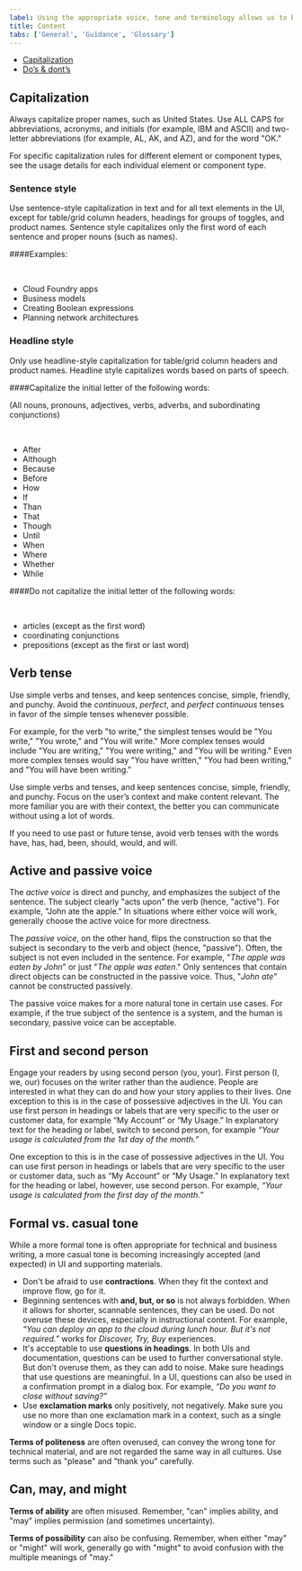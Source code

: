 ```yaml
---
label: Using the appropriate voice, tone and terminology allows us to better connect and resonate with our users. 
title: Content
tabs: ['General', 'Guidance', 'Glossary']
---
```



<anchor-links>
<ul>
    <li><a href="#capitalization">Capitalization</a></li>
    <li><a href="#do’s--dont’s">Do’s & dont’s</a></li>
</ul>

</anchor-links>

## Capitalization

Always capitalize proper names, such as United States. Use ALL CAPS for abbreviations, acronyms, and initials (for example, IBM and ASCII) and two-letter abbreviations (for example, AL, AK, and AZ), and for the word "OK."

For specific capitalization rules for different element or component types, see the usage details for each individual element or component type.

### Sentence style

Use sentence-style capitalization in text and for all text elements in the UI, except for table/grid column headers, headings for groups of toggles, and product names. Sentence style capitalizes only the first word of each sentence and proper nouns (such as names).

####Examples:

<br>

- Cloud Foundry apps
- Business models
- Creating Boolean expressions
- Planning network architectures

### Headline style

Only use headline-style capitalization for table/grid column headers and product names. Headline style capitalizes words based on parts of speech.

####Capitalize the initial letter of the following words:

(All nouns, pronouns, adjectives, verbs, adverbs, and subordinating conjunctions)

<br>

  - After
  - Although
  - Because
  - Before
  - How
  - If
  - Than
  - That
  - Though
  - Until
  - When
  - Where
  - Whether
  - While

####Do not capitalize the initial letter of the following words:

<br>

- articles (except as the first word)
- coordinating conjunctions
- prepositions (except as the first or last word)

## Verb tense

Use simple verbs and tenses, and keep sentences concise, simple, friendly, and punchy. Avoid the _continuous_, _perfect_, and _perfect continuous_ tenses in favor of the simple tenses whenever possible. 

For example, for the verb "to write," the simplest tenses would be "You write," "You wrote," and "You will write." More complex tenses would include "You are writing," "You were writing," and "You will be writing." Even more complex tenses would say "You have written," "You had been writing," and "You will have been writing." 

Use simple verbs and tenses, and keep sentences concise, simple, friendly, and punchy. Focus on the user’s context and make content relevant. The more familiar you are with their context, the better you can communicate without using a lot of words.

If you need to use past or future tense, avoid verb tenses with the words have, has, had, been, should, would, and will.

<grid-wrapper col_lg="8" flex="true">
    <do-dont-example correct=true label="Be precise with the future tense." text='“The API returns a promise.”'></do-dont-example>
    <do-dont-example label='Avoid over-complicating the future tense.' text='“The API will return a promise.”'></do-dont-example>
</grid-wrapper>

## Active and passive voice

The _active voice_ is direct and punchy, and emphasizes the subject of the sentence. The subject clearly "acts upon" the verb (hence, "active"). For example, "John ate the apple." In situations where either voice will work, generally choose the active voice for more directness.

<grid-wrapper col_lg="8" flex="true">
    <do-dont-example correct=true label="Be precise when using the past tense." text='“The limit was exceeded.”'></do-dont-example>
    <do-dont-example label='Avoid over-complicating the past tense.' text='“The limit has been exceeded.”'></do-dont-example>
</grid-wrapper>

The _passive voice_, on the other hand, flips the construction so that the subject is secondary to the verb and object (hence, "passive"). Often, the subject is not even included in the sentence. For example, "_The apple was eaten by John_" or just "_The apple was eaten_." Only sentences that contain direct objects can be constructed in the passive voice. Thus, "_John ate_" cannot be constructed passively.

 The passive voice makes for a more natural tone in certain use cases. For example, if the true subject of the sentence is a system, and the human is secondary, passive voice can be acceptable.  

<grid-wrapper col_lg="8" flex="true">
    <do-dont-example correct=true label="Active Voice" text='“In the Limits window, specify the minimum and maximum values.”'></do-dont-example>
    <do-dont-example label='Passive Voice' text='“The Limits window is used to specify the minimum and maximum values.”'></do-dont-example>
</grid-wrapper>

## First and second person

Engage your readers by using second person (you, your). First person (I, we, our) focuses on the writer rather than the audience. People are interested in what they can do and how your story applies to their lives. One exception to this is in the case of possessive adjectives in the UI. You can use first person in headings or labels that are very specific to the user or customer data, for example “My Account” or “My Usage.” In explanatory text for the heading or label, switch to second person, for example _“Your usage is calculated from the 1st day of the month.”_

One exception to this is in the case of possessive adjectives in the UI. You can use first person in headings or labels that are very specific to the user or customer data, such as “My Account” or “My Usage.” In explanatory text for the heading or label, however, use second person. For example, _“Your usage is calculated from the first day of the month.”_

## Formal vs. casual tone

While a more formal tone is often appropriate for technical and business writing, a more casual tone is becoming increasingly accepted (and expected) in UI and supporting materials.

- Don't be afraid to use **contractions**. When they fit the context and improve flow, go for it.
- Beginning sentences with **and, but, or so** is not always forbidden. When it allows for shorter, scannable sentences, they can be used. Do not overuse these devices, especially in instructional content. For example, _“You can deploy an app to the cloud during lunch hour. But it's not required.”_ works for _Discover, Try, Buy_ experiences.
- It's acceptable to use **questions in headings**. In both UIs and documentation, questions can be used to further conversational style. But don't overuse them, as they can add to noise. Make sure headings that use questions are meaningful. In a UI, questions can also be used in a confirmation prompt in a dialog box. For example, _“Do you want to close without saving?”_
- Use **exclamation marks** only positively, not negatively. Make sure you use no more than one exclamation mark in a context, such as a single window or a single Docs topic.

<grid-wrapper col_lg="8" flex="true">
    <do-dont-example correct=true label="Use exclamation marks positively." text='“Your IBM Bluemix account is ready!”'></do-dont-example>
    <do-dont-example label='Avoid negative use of exclamation points.' text='“You have reached your usage limit!”'></do-dont-example>
</grid-wrapper>

**Terms of politeness** are often overused, can convey the wrong tone for technical material, and are not regarded the same way in all cultures. Use terms such as "please" and "thank you" carefully.

<grid-wrapper col_lg="8" flex="true">
    <do-dont-example correct=true label= 'Use “please” in a UI only when the user is being inconvenienced.' text='“Indexing might take a few minutes. Please wait.”'></do-dont-example>
  <do-dont-example label='Avoid “please” in all other circumstances.' text='“Please create a subscription account to get full access to all offerings in the catalog.”'></do-dont-example>
</grid-wrapper>

## Can, may, and might

**Terms of ability** are often misused. Remember, "can" implies ability, and "may" implies permission (and sometimes uncertainty).

<grid-wrapper col_lg="8" flex="true">
    <do-dont-example correct=true label='Use “can” in expressions having to do with user ability.' text='“You can use the command line interface to update your app.”'></do-dont-example>
    <do-dont-example label='Avoid “may” in expressions having to do with user ability.' text='“You may use the command line interface to update your app.”'></do-dont-example>
</grid-wrapper>

**Terms of possibility** can also be confusing. Remember, when either "may" or "might" will work, generally go with "might" to avoid confusion with the multiple meanings of "may."

<grid-wrapper col_lg="8" flex="true">
    <do-dont-example correct=true label='Use “might” in expressions having to do with possibility.' text='“You might need more advanced features when you are integrating with another app.”'></do-dont-example>
    <do-dont-example label='Avoid “may” in expressions having to do with possibility.' text='“You may need more advanced features when you are integrating with another app.”'></do-dont-example>
</grid-wrapper>
